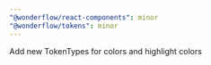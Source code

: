 ```yaml
---
"@wonderflow/react-components": minor
"@wonderflow/tokens": minor
---
```


Add new TokenTypes for colors and highlight colors
